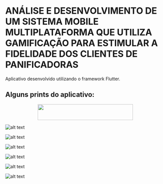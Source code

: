 # ANÁLISE E DESENVOLVIMENTO DE UM SISTEMA MOBILE MULTIPLATAFORMA QUE UTILIZA GAMIFICAÇÃO PARA ESTIMULAR A FIDELIDADE DOS CLIENTES DE PANIFICADORAS



Aplicativo desenvolvido utilizando o framework Flutter.

## Alguns prints do aplicativo:
<center><img src="https://github.com/ArielMota/AppFlutterTCC/blob/master/assets/images/print_do_app/tela_welcome.jpg"  height="50" width="300"/></center>


![alt text](https://github.com/ArielMota/AppFlutterTCC/blob/master/assets/images/print_do_app/tela_welcome.jpg?raw=true)

![alt text](https://github.com/ArielMota/AppFlutterTCC/blob/master/assets/images/print_do_app/logincli.jpg?raw=true)

![alt text](https://github.com/ArielMota/AppFlutterTCC/blob/master/assets/images/print_do_app/cadastrocli.jpg?raw=true)

![alt text](https://github.com/ArielMota/AppFlutterTCC/blob/master/assets/images/print_do_app/alterar_senha.jpg?raw=true)

![alt text](https://github.com/ArielMota/AppFlutterTCC/blob/master/assets/images/print_do_app/historico_ganhadores.jpg?raw=true)

![alt text](https://github.com/ArielMota/AppFlutterTCC/blob/master/assets/images/print_do_app/printChatbot.jpg?raw=true)
